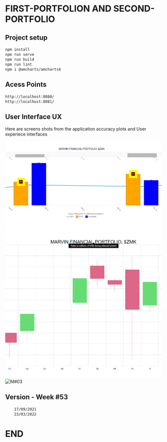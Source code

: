 # FIRST-PORTFOLION AND SECOND-PORTFOLIO 

## Project setup
```
npm install
npm run serve
npm run build
npm run lint
npm i @amcharts/amcharts4

```

## Acess Points

```
http://localhost:8080/
http://localhost:8081/

```


## User Interface UX

Here are screens shots from the application accuracy plots and User experiece interfaces

![M#01](https://github.com/LINOSNCHENA/ChartMarket2022/blob/main/UXView/page1.png)
![M#02](https://github.com/LINOSNCHENA/ChartMarket2022/blob/main/UXView/page2.png)
![M#03](https://github.com/LINOSNCHENA/ChartMarket2022/blob/main/UXView/page3.png)



## Version - Week #53

```
    17/09/2021
    23/03/2022
```

# END
